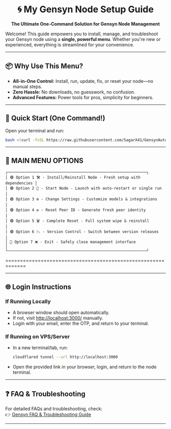<div align="center">

# 🌀 My Gensyn Node Setup Guide

**The Ultimate One-Command Solution for Gensyn Node Management**

</div>

Welcome! This guide empowers you to install, manage, and troubleshoot your Gensyn node using a **single, powerful menu**. Whether you're new or experienced, everything is streamlined for your convenience.

---

## 📦 Why Use This Menu?

- **All-in-One Control:** Install, run, update, fix, or reset your node—no manual steps.
- **Zero Hassle:** No downloads, no guesswork, no confusion.
- **Advanced Features:** Power tools for pros, simplicity for beginners.

---

## 🚀 Quick Start (One Command!)

Open your terminal and run:

```bash
bash <(curl -fsSL https://raw.githubusercontent.com/SagarX41/GensynAuto/main/menu.sh)
```

---

## 🧠 MAIN MENU OPTIONS

```
┌─────────────────────────────────────────────────────────────┐
│ 🟢 Option 1 🛠️ - Install/Reinstall Node - Fresh setup with dependencies │
│ 🟢 Option 2 🚀 - Start Node - Launch with auto-restart or single run      │
│ 🟢 Option 3 ⚙️ - Change Settings - Customize models & integrations       │
│ 🟢 Option 4 ♻️ - Reset Peer ID - Generate fresh peer identity            │
│ 🟢 Option 5 🗑️ - Complete Reset - Full system wipe & reinstall          │
│ 🟢 Option 6 📉 - Version Control - Switch between version releases      │
│ 🔴 Option 7 ❌ - Exit - Safely close management interface               │
└─────────────────────────────────────────────────────────────┘
```
=============================================================

---

## 🌐 Login Instructions

### **If Running Locally**

- A browser window should open automatically.
- If not, visit [http://localhost:3000/](http://localhost:3000/) manually.
- Login with your email, enter the OTP, and return to your terminal.

### **If Running on VPS/Server**

- In a new terminal/tab, run:
    ```bash
    cloudflared tunnel --url http://localhost:3000
    ```
- Open the provided link in your browser, login, and return to the node terminal.

---

## ❓ FAQ & Troubleshooting

For detailed FAQs and troubleshooting, check:  
👉 [Gensyn FAQ & Troubleshooting Guide](./gensyn-faq-troubleshooting.md)

---
